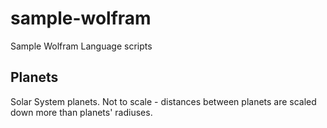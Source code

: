 # sample-wolfram
Sample Wolfram Language scripts

## Planets

Solar System planets. Not to scale - distances between planets are scaled down more than planets' radiuses.
